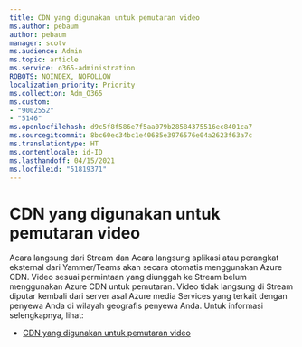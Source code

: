 ```yaml
---
title: CDN yang digunakan untuk pemutaran video
ms.author: pebaum
author: pebaum
manager: scotv
ms.audience: Admin
ms.topic: article
ms.service: o365-administration
ROBOTS: NOINDEX, NOFOLLOW
localization_priority: Priority
ms.collection: Adm_O365
ms.custom:
- "9002552"
- "5146"
ms.openlocfilehash: d9c5f8f586e7f5aa079b28584375516ec8401ca7
ms.sourcegitcommit: 8bc60ec34bc1e40685e3976576e04a2623f63a7c
ms.translationtype: HT
ms.contentlocale: id-ID
ms.lasthandoff: 04/15/2021
ms.locfileid: "51819371"
---
```

# <a name="cdn-used-for-video-playback"></a>CDN yang digunakan untuk pemutaran video

Acara langsung dari Stream dan Acara langsung aplikasi atau perangkat eksternal dari Yammer/Teams akan secara otomatis menggunakan Azure CDN. Video sesuai permintaan yang diunggah ke Stream belum menggunakan Azure CDN untuk pemutaran. Video tidak langsung di Stream diputar kembali dari server asal Azure media Services yang terkait dengan penyewa Anda di wilayah geografis penyewa Anda. Untuk informasi selengkapnya, lihat:

- [CDN yang digunakan untuk pemutaran video](https://docs.microsoft.com/stream/network-overview#cdn-used-for-video-playback)
